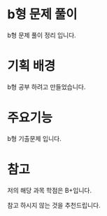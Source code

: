 # b형 문제 풀이

b형 문제 풀이 정리 입니다.

# 기획 배경

b형 공부 하려고 만들었습니다.

# 주요기능

b형 기출문제 입니다.

# 참고

저의 해당 과목 학점은 B+입니다.

참고 하시지 않는 것을 추천드립니다.
